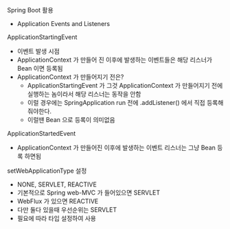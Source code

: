 
Spring Boot 활용

* Application Events and Listeners


ApplicationStartingEvent

  - 이벤트 발생 시점
  - ApplicationContext 가 만들어 진 이후에 발생하는 이벤트들은 해당 리스너가 Bean 이면 등록됨
  - ApplicationContext 가 만들어지기 전은?
    - ApplicationStartingEvent 가 그것 ApplicationContext 가 만들어지기 전에 실행하는 놈이라서 해당 리스너는 동작을 안함
    - 이럴 경우에는 SpringApplication run 전에 .addListener() 에서 직접 등록해줘야한다.
    - 이럴땐 Bean 으로 등록이 의미없음

ApplicationStartedEvent
  - ApplicationContext 가 만들어진 이후에 발생하는 이벤트 리스너는 그냥 Bean 등록 하면됨

setWebApplicationType 설정
  - NONE, SERVLET, REACTIVE
  - 기본적으로 Spring web-MVC 가 들어있으면 SERVLET
  - WebFlux 가 있으면 REACTIVE
  - 다만 둘다 있을때 우선순위는 SERVLET
  - 필요에 따라 타입 설정하여 사용
  
